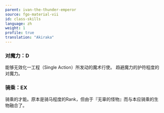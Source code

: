 ```yaml
---
parent: ivan-the-thunder-emperor
source: fgo-material-vii
id: class-skills
language: zh
weight: 1
profile: true
translation: "Akiraka"
---
```


### 对魔力：D

能够无效化一工程（Single Action）所发动的魔术行使。
趋避魔力的护符程度的对魔力。

### 骑乘：EX

骑乘的才能。原本是骑马程度的Rank，但由于『无辜的怪物』而与本应骑乘的生物融合了。
